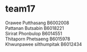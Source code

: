 # team17
Orawee  Putthasang  B6002008  
Pattanan Butsabin B6018221  
Sirirat Phonbulop B6014551  
Thitaporn Phetsaeng B6015978  
Khwunpawee  silthumpitak B6012434

